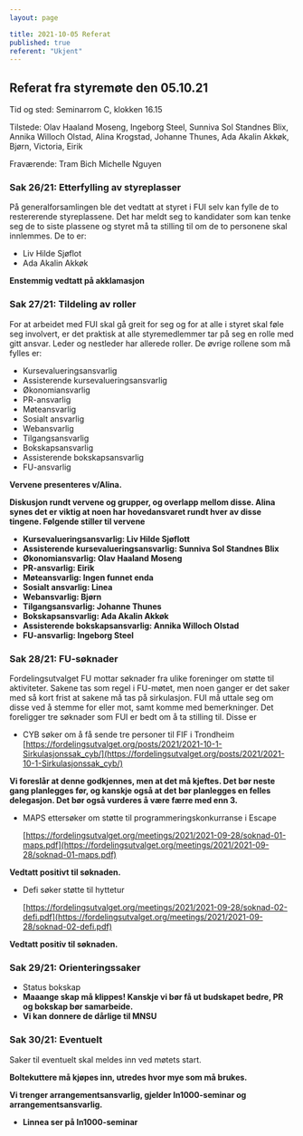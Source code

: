 ```yaml
---
layout: page

title: 2021-10-05 Referat
published: true
referent: "Ukjent"
---
```


## Referat fra styremøte den 05.10.21

Tid og sted: Seminarrom C, klokken 16.15

Tilstede: Olav Haaland Moseng, Ingeborg Steel, Sunniva Sol Standnes Blix, Annika Willoch Olstad, Alina Krogstad, Johanne Thunes, Ada Akalin Akkøk, Bjørn, Victoria, Eirik

Fraværende: Tram Bich Michelle Nguyen

### Sak 26/21: Etterfylling av styreplasser

På generalforsamlingen ble det vedtatt at styret i FUI selv kan fylle de to restererende styreplassene. Det har meldt seg to kandidater som kan tenke seg de to siste plassene og styret må ta stilling til om de to personene skal innlemmes. De to er:

- Liv Hilde Sjøflot
- Ada Akalin Akkøk

**Enstemmig vedtatt på akklamasjon**

### Sak 27/21: Tildeling av roller

For at arbeidet med FUI skal gå greit for seg og for at alle i styret skal føle seg involvert, er det praktisk at alle styremedlemmer tar på seg en rolle med gitt ansvar. Leder og nestleder har allerede roller. De øvrige rollene som må fylles er:

- Kursevalueringsansvarlig
- Assisterende kursevalueringsansvarlig
- Økonomiansvarlig
- PR-ansvarlig
- Møteansvarlig
- Sosialt ansvarlig
- Webansvarlig
- Tilgangsansvarlig
- Bokskapsansvarlig
- Assisterende bokskapsansvarlig
- FU-ansvarlig

**Vervene presenteres v/Alina.**

**Diskusjon rundt vervene og grupper, og overlapp mellom disse. Alina synes det er viktig at noen har hovedansvaret rundt hver av disse tingene. Følgende stiller til vervene**

- **Kursevalueringsansvarlig: Liv Hilde Sjøflott**
- **Assisterende kursevalueringsansvarlig: Sunniva Sol Standnes Blix**
- **Økonomiansvarlig: Olav Haaland Moseng**
- **PR-ansvarlig: Eirik**
- **Møteansvarlig: Ingen funnet enda**
- **Sosialt ansvarlig: Linea**
- **Webansvarlig: Bjørn**
- **Tilgangsansvarlig: Johanne Thunes**
- **Bokskapsansvarlig: Ada Akalin Akkøk**
- **Assisterende bokskapsansvarlig: Annika Willoch Olstad**
- **FU-ansvarlig: Ingeborg Steel**

### Sak 28/21: FU-søknader

Fordelingsutvalget FU mottar søknader fra ulike foreninger om støtte til aktiviteter. Sakene tas som regel i FU-møtet, men noen ganger er det saker med så kort frist at sakene må tas på sirkulasjon. FUI må uttale seg om disse ved å stemme for eller mot, samt komme med bemerkninger. Det foreligger tre søknader som FUI er bedt om å ta stilling til. Disse er

- CYB søker om å få sende tre personer til FIF i Trondheim [https://fordelingsutvalget.org/posts/2021/2021-10-1-Sirkulasjonssak_cyb/](https://fordelingsutvalget.org/posts/2021/2021-10-1-Sirkulasjonssak_cyb/)

**Vi foreslår at denne godkjennes, men at det må kjeftes. Det bør neste gang planlegges før, og kanskje også at det bør planlegges en felles delegasjon. Det bør også vurderes å være færre med enn 3.**

- MAPS ettersøker om støtte til programmeringskonkurranse i Escape

  [https://fordelingsutvalget.org/meetings/2021/2021-09-28/soknad-01-maps.pdf](https://fordelingsutvalget.org/meetings/2021/2021-09-28/soknad-01-maps.pdf)

**Vedtatt positivt til søknaden.**

- Defi søker støtte til hyttetur

  [https://fordelingsutvalget.org/meetings/2021/2021-09-28/soknad-02-defi.pdf](https://fordelingsutvalget.org/meetings/2021/2021-09-28/soknad-02-defi.pdf)

**Vedtatt positiv til søknaden.**

### Sak 29/21: Orienteringssaker

- Status bokskap
- **Maaange skap må klippes! Kanskje vi bør få ut budskapet bedre, PR og bokskap bør samarbeide.**
- **Vi kan donnere de dårlige til MNSU**

### Sak 30/21: Eventuelt

Saker til eventuelt skal meldes inn ved møtets start.

**Boltekuttere må kjøpes inn, utredes hvor mye som må brukes.**

**Vi trenger arrangementsansvarlig, gjelder In1000-seminar og arrangementsansvarlig.**

- **Linnea ser på In1000-seminar**
